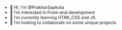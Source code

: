 - 👋 Hi, I’m @PrakharSapkota
- 👀 I’m interested in Front-end development
- 🌱 I’m currently learning HTML,CSS and JS.
- 💞️ I’m looking to collaborate on some unique projects.


<!---
PrakharSapkota/PrakharSapkota is a ✨ special ✨ repository because its `README.md` (this file) appears on your GitHub profile.
You can click the Preview link to take a look at your changes.
--->
